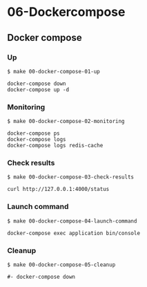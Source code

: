 # 06-Dockercompose

## Docker compose

### Up

`$ make 00-docker-compose-01-up`

```
docker-compose down
docker-compose up -d
``` 

### Monitoring

`$ make 00-docker-compose-02-monitoring`

```
docker-compose ps
docker-compose logs
docker-compose logs redis-cache
``` 

### Check results

`$ make 00-docker-compose-03-check-results`

```
curl http://127.0.0.1:4000/status
``` 

### Launch command

`$ make 00-docker-compose-04-launch-command`

```
docker-compose exec application bin/console
``` 

### Cleanup

`$ make 00-docker-compose-05-cleanup`

```
#- docker-compose down
``` 

